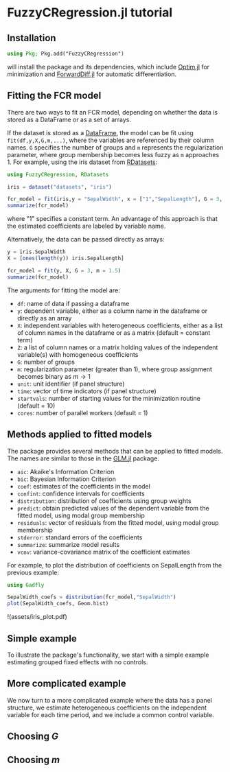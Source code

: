 # FuzzyCRegression.jl tutorial

## Installation

```julia
using Pkg; Pkg.add("FuzzyCRegression")
```
will install the package and its dependencies, which include [Optim.jl](https://julianlsolvers.github.io/Optim.jl/stable/) for minimization and [ForwardDiff.jl](https://juliadiff.org/ForwardDiff.jl/stable/) for automatic differentiation.

## Fitting the FCR model
There are two ways to fit an FCR model, depending on whether the data is stored as a DataFrame or as a set of arrays.

If the dataset is stored as a [DataFrame](https://dataframes.juliadata.org/stable/), the model can be fit using `fit(df,y,X,G,m,...)`, where the variables are referenced by their column names. `G` specifies the number of groups and `m` represents the regularization parameter, where group membership becomes less fuzzy as `m` approaches 1. For example, using the iris dataset from [RDatasets](https://github.com/JuliaStats/RDatasets.jl):

```julia
using FuzzyCRegression, RDatasets

iris = dataset("datasets", "iris")

fcr_model = fit(iris,y = "SepalWidth", x = ["1","SepalLength"], G = 3, m = 1.5)
summarize(fcr_model)
```
where "1" specifies a constant term. An advantage of this approach is that the estimated coefficients are labeled by variable name.

Alternatively, the data can be passed directly as arrays:

```julia
y = iris.SepalWidth
X = [ones(length(y)) iris.SepalLength]

fcr_model = fit(y, X, G = 3, m = 1.5)
summarize(fcr_model)
```

The arguments for fitting the model are:
  - `df`: name of data if passing a dataframe
  - `y`: dependent variable, either as a column name in the dataframe or directly as an array
  - `X`: independent variables with heterogeneous coefficients, either as a list of column names in the dataframe or as a matrix (default = constant term)
  - `Z`: a list of column names or a matrix holding values of the independent variable(s) with homogeneous coefficients
  - `G`: number of groups
  - `m`: regularization parameter (greater than 1), where group assignment becomes binary as $m \rightarrow 1$
  - `unit`: unit identifier (if panel structure)
  - `time`: vector of time indicators (if panel structure)
  - `startvals`: number of starting values for the minimization routine (default = 10)
  - `cores`: number of parallel workers (default = 1)

 ## Methods applied to fitted models
 
 The package provides several methods that can be applied to fitted models. The names are similar to those in the [GLM.jl](https://juliastats.org/GLM.jl/stable/) package.
 
- `aic`: Akaike's Information Criterion
- `bic`: Bayesian Information Criterion
- `coef`: estimates of the coefficients in the model
- `confint`: confidence intervals for coefficients
- `distribution`: distribution of coefficients using group weights
- `predict`: obtain predicted values of the dependent variable from the fitted model, using modal group membership
- `residuals`: vector of residuals from the fitted model, using modal group membership
- `stderror`: standard errors of the coefficients
- `summarize`: summarize model results
- `vcov`: variance-covariance matrix of the coefficient estimates

For example, to plot the distribution of coefficients on SepalLength from the previous example:

```julia
using Gadfly

SepalWidth_coefs = distribution(fcr_model,"SepalWidth")
plot(SepalWidth_coefs, Geom.hist)
```
!(assets/iris_plot.pdf)

## Simple example 

To illustrate the package's functionality, we start with a simple example estimating grouped fixed effects with no controls. 

## More complicated example

We now turn to a more complicated example where the data has a panel structure, we estimate heterogeneous coefficients on the independent variable for each time period, and we include a common control variable. 

## Choosing $G$

## Choosing $m$ 
 
